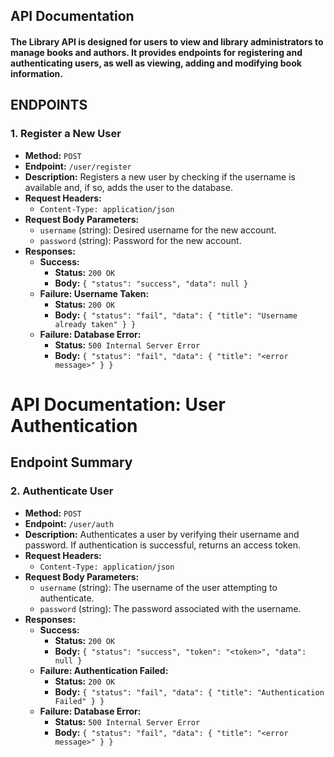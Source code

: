 ## API Documentation 

#### The Library API is designed for users to view and library administrators to manage books and authors. It provides endpoints for registering and authenticating users, as well as viewing, adding and modifying book information.

## ENDPOINTS
### 1. Register a New User
- **Method:** `POST`
- **Endpoint:** `/user/register`
- **Description:** Registers a new user by checking if the username is available and, if so, adds the user to the database.
- **Request Headers:** 
  - `Content-Type: application/json`
- **Request Body Parameters:**
  - `username` (string): Desired username for the new account.
  - `password` (string): Password for the new account.
- **Responses:**
  - **Success:** 
    - **Status:** `200 OK`
    - **Body:** `{ "status": "success", "data": null }`
  - **Failure: Username Taken:** 
    - **Status:** `200 OK`
    - **Body:** `{ "status": "fail", "data": { "title": "Username already taken" } }`
  - **Failure: Database Error:** 
    - **Status:** `500 Internal Server Error`
    - **Body:** `{ "status": "fail", "data": { "title": "<error message>" } }`


# API Documentation: User Authentication

## Endpoint Summary

### 2. Authenticate User
- **Method:** `POST`
- **Endpoint:** `/user/auth`
- **Description:** Authenticates a user by verifying their username and password. If authentication is successful, returns an access token.
- **Request Headers:** 
  - `Content-Type: application/json`
- **Request Body Parameters:**
  - `username` (string): The username of the user attempting to authenticate.
  - `password` (string): The password associated with the username.
- **Responses:**
  - **Success:**
    - **Status:** `200 OK`
    - **Body:** `{ "status": "success", "token": "<token>", "data": null }`
  - **Failure: Authentication Failed:** 
    - **Status:** `200 OK`
    - **Body:** `{ "status": "fail", "data": { "title": "Authentication Failed" } }`
  - **Failure: Database Error:** 
    - **Status:** `500 Internal Server Error`
    - **Body:** `{ "status": "fail", "data": { "title": "<error message>" } }`
